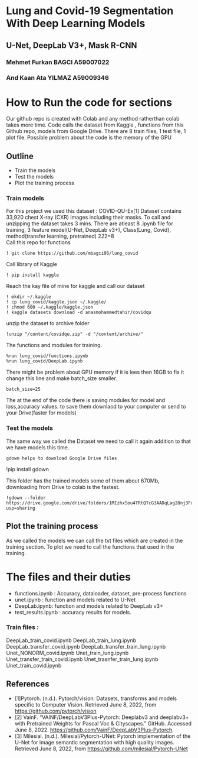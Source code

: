 # Lung and Covid-19 Segmentation With Deep Learning Models 
## U-Net, DeepLab V3+, Mask R-CNN
### Mehmet Furkan BAGCI A59007022
### And Kaan Ata YILMAZ A59009346
# How to Run the code for sections 
Our github repo is created with Colab and any method ratherthan colab takes more time. Code calls the dataset from Kaggle , functions from this Github repo, models from Google Drive. There are 8 train files, 1 test file, 1 plot file. Possible problem about the code is the memory of the GPU
## Outline 
- Train the models 
- Test the models 
- Plot the training process 

### Train models 
For this project we used this dataset : COVID-QU-Ex[1] Dataset contains 33,920 chest X-ray (CXR) images including their masks. 
To call and unzipping the dataset takes 3 mins. 
There are atleast 8 .ipynb file for training, 3 feature model(U-Net, DeepLab v3+), Class(Lung, Covid), method(transfer learning, pretrained) 2*2*2=8  
Call this repo for functions 
```
! git clone https://github.com/mbagci06/lung_covid
```
Call library of Kaggle
```
! pip install kaggle
```
Reach the kay file of mine for kaggle and call our dataset
```
! mkdir ~/.kaggle
! cp lung_covid/kaggle.json ~/.kaggle/
! chmod 600 ~/.kaggle/kaggle.json
! kaggle datasets download -d anasmohammedtahir/covidqu
```
unzip the dataset to archive folder
```
!unzip "/content/covidqu.zip" -d "/content/archive/" 
```
The functions and modules for training.
```
%run lung_covid/functions.ipynb
%run lung_covid/DeepLab.ipynb

```
There might be problem about GPU memory if it is lees then 16GB to fix it change this line and make batch_size smaller.
```
batch_size=25
```

The at the end of the code there is saving modules for model and loss,accuracy values. to save them downlaod to your computer or send to your Drive(faster for models) 

### Test the models 
The same way we called the Dataset we need to call it again addition to that we have models this time. 
```
gdown helps to download Google Drive files 
```
!pip install gdown

This folder has the trained models some of them about 670Mb, downloading from Drive to colab is the fastest. 
```
!gdown --folder https://drive.google.com/drive/folders/1MIzhxSou4TRtQTcG3AADqLag28nj3FrV?usp=sharing
```
## Plot the training process
As we called the models we can call the txt files which are created in the training section. 
To plot we need to call the functions that used in the training. 

# The files and their duties 
- functions.ipynb : Accuracy, dataloader, dataset, pre-process  functions
- unet.ipynb : function and models related to U-Net 
- DeepLab.ipynb: function and models related to DeepLab v3+
- test_results.ipynb : accuracy results for models.
### Train files : 
DeepLab_train_covid.ipynb 
DeepLab_train_lung.ipynb 
DeepLab_transfer_covid.ipynb 
DeepLab_transfer_train_lung.ipynb 
Unet_NONORM_covid.ipynb 
Unet_train_lung.ipynb 
Unet_transfer_train_covid.ipynb 
Unet_trasnfer_train_lung.ipynb
Unet_train_covid.ipynb
## References
- [1]Pytorch. (n.d.). Pytorch/vision: Datasets, transforms and models specific to Computer Vision. Retrieved June 8, 2022, from https://github.com/pytorch/vision
- [2] VainF. “VAINF/DeepLabV3Plus-Pytorch: Deeplabv3 and deeplabv3+ with Pretrained Weights for Pascal Voc &amp; Cityscapes.” GitHub. Accessed June 8, 2022. https://github.com/VainF/DeepLabV3Plus-Pytorch. 
- [3] Milesial. (n.d.). Milesial/Pytorch-UNet: Pytorch implementation of the U-Net for image semantic segmentation with high quality images. Retrieved June 8, 2022, from https://github.com/milesial/Pytorch-UNet
